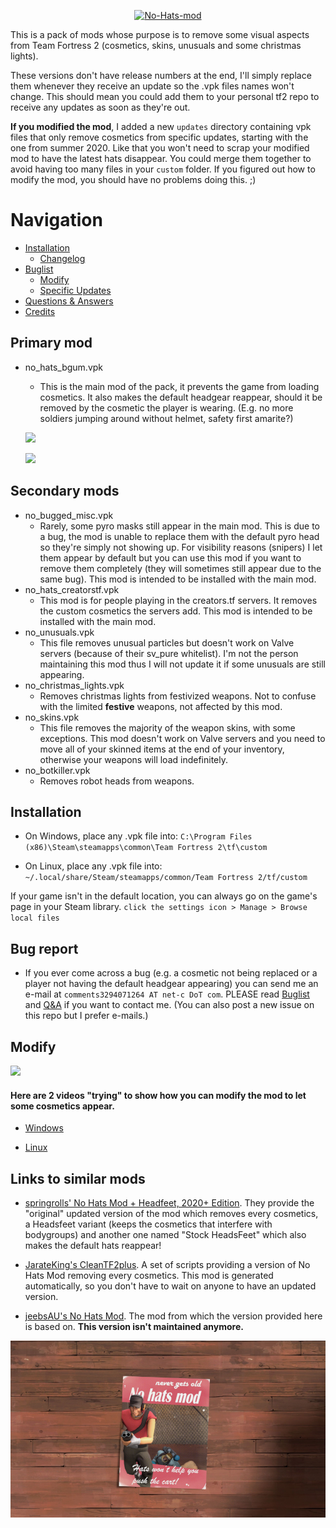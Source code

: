 <p align="center"> 
  <a href="https://gamebanana.com/skins/169236" rel="nofollow">
    <img
        alt="No-Hats-mod"
        src="https://screenshots.gamebanana.com/img/ss/srends/5e5be378f1b6c.jpg"
        width="850"
      />
    </a>
</p>

This is a pack of mods whose purpose is to remove some visual aspects from Team Fortress 2 (cosmetics, skins, unusuals and some christmas lights).

These versions don't have release numbers at the end, I'll simply replace them whenever they receive an update so the .vpk files names won't change. This should mean you could add them to your personal tf2 repo to receive any updates as soon as they're out.

**If you modified the mod**, I added a new `updates` directory containing vpk files that only remove cosmetics from specific updates, starting with the one from summer 2020. Like that you won't need to scrap your modified mod to have the latest hats disappear. You could merge them together to avoid having too many files in your `custom` folder. If you figured out how to modify the mod, you should have no problems doing this. ;)

# Navigation

* [Installation](#installation)
  * [Changelog](./.github/CHANGELOG.md)
* [Buglist](./.github/BUGLIST.md)
  * [Modify](#modify)
  * [Specific Updates](./updates)
* [Questions & Answers](./.github/Q%26A.md)
* [Credits](./.github/CREDITS.md)


## Primary mod

- no\_hats\_bgum.vpk
  - This is the main mod of the pack, it prevents the game from loading cosmetics. It also makes the default headgear reappear, should it be removed by the cosmetic the player is wearing. (E.g. no more soldiers jumping around without helmet, safety first amarite?)
  
  ![](https://screenshots.gamebanana.com/img/ss/skins/5dd1de610007f.jpg)
  
  ![](https://screenshots.gamebanana.com/img/ss/skins/5dd31a2441ea7.jpg)
  
## Secondary mods

- no\_bugged\_misc.vpk
  - Rarely, some pyro masks still appear in the main mod. This is due to a bug, the mod is unable to replace them with the default pyro head so they're simply not showing up. For visibility reasons (snipers) I let them appear by default but you can use this mod if you want to remove them completely (they will sometimes still appear due to the same bug). This mod is intended to be installed with the main mod.
- no\_hats\_creatorstf.vpk
  - This mod is for people playing in the creators.tf servers. It removes the custom cosmetics the servers add. This mod is intended to be installed with the main mod.
- no\_unusuals.vpk
  - This file removes unusual particles but doesn't work on Valve servers (because of their sv_pure whitelist). I'm not the person maintaining this mod thus I will not update it if some unusuals are still appearing.
- no\_christmas\_lights.vpk
  - Removes christmas lights from festivized weapons. Not to confuse with the limited **festive** weapons, not affected by this mod.
- no\_skins.vpk
  - This file removes the majority of the weapon skins, with some exceptions. This mod doesn't work on Valve servers and you need to move all of your skinned items at the end of your inventory, otherwise your weapons will load indefinitely.
- no\_botkiller.vpk
  - Removes robot heads from weapons.

## Installation

* On Windows, place any .vpk file into: 
   `C:\Program Files (x86)\Steam\steamapps\common\Team Fortress 2\tf\custom`

* On Linux, place any .vpk file into: 
`~/.local/share/Steam/steamapps/common/Team Fortress 2/tf/custom`

If your game isn't in the default location, you can always go on the game's page in your Steam library. `click the settings icon > Manage > Browse local files`

## Bug report

* If you ever come across a bug (e.g. a cosmetic not being replaced or a player not having the default headgear appearing) you can send me an e-mail at `comments3294071264 AT net-c DoT com`. PLEASE read [Buglist](./.github/BUGLIST.md) and [Q&A](./.github/Q%26A.md) if you want to contact me. (You can also post a new issue on this repo but I prefer e-mails.)

## Modify

![](https://screenshots.gamebanana.com/img/ss/skins/5db363d11849f.webp)

#### Here are 2 videos "trying" to show how you can modify the mod to let some cosmetics appear.

* [Windows](https://streamable.com/uav0li)

* [Linux](https://streamable.com/vxchci)

## Links to similar mods

* [springrolls' No Hats Mod + Headfeet, 2020+ Edition](https://www.teamfortress.tv/56398/no-hats-mod-headsfeet-2020-edition). They provide the "original" updated version of the mod which removes every cosmetics, a Headsfeet variant (keeps the cosmetics that interfere with bodygroups) and another one named "Stock HeadsFeet" which also makes the default hats reappear!

* [JarateKing's CleanTF2plus](https://github.com/JarateKing/CleanTF2plus). A set of scripts providing a version of No Hats Mod removing every cosmetics. This mod is generated automatically, so you don't have to wait on anyone to have an updated version.

* [jeebsAU's No Hats Mod](https://github.com/jeebsAU/No-Hats-Mod). The mod from which the version provided here is based on. **This version isn't maintained anymore.**

<p align="center"> 
  <img
        alt="No-Hats-mod"
        src=".github/images/nhm_commercial.png"
        width="850"
      />
</p>
